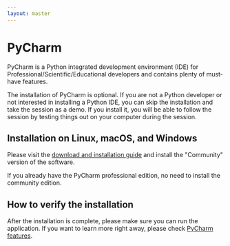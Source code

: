 ```yaml
---
layout: master
---
```


# PyCharm

PyCharm is a Python integrated development environment (IDE)
for Professional/Scientific/Educational developers and
contains plenty of must-have features.

The installation of PyCharm is optional. If you are not a Python developer or not interested
in installing a Python IDE, you can skip the installation and take the session as a demo.
If you install it, you will be able to follow the session by testing things out on your computer
during the session.


## Installation on Linux, macOS, and Windows

Please visit the [download and installation guide](https://www.jetbrains.com/pycharm/download/#section) and install the
"Community" version of the software.

If you already have the PyCharm professional edition, no need to install the community edition.

## How to verify the installation

After the installation is complete, please make sure you can run the application.
If you want to learn more right away, please check
[PyCharm features](https://www.jetbrains.com/pycharm/features/).